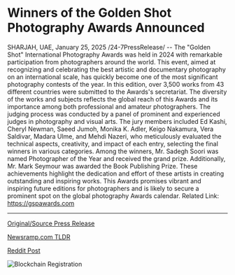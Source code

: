 # Winners of the Golden Shot Photography Awards Announced

SHARJAH, UAE, January 25, 2025 /24-7PressRelease/ -- The "Golden Shot" International Photography Awards was held in 2024 with remarkable participation from photographers around the world. This event, aimed at recognizing and celebrating the best artistic and documentary photography on an international scale, has quickly become one of the most significant photography contests of the year.  In this edition, over 3,500 works from 43 different countries were submitted to the Awards's secretariat. The diversity of the works and subjects reflects the global reach of this Awards and its importance among both professional and amateur photographers.  The judging process was conducted by a panel of prominent and experienced judges in photography and visual arts. The jury members included Ed Kashi, Cheryl Newman, Saeed Jumoh, Monika K. Adler, Keigo Nakamura, Vera Saldivar, Madara Ulme, and Mehdi Nazeri, who meticulously evaluated the technical aspects, creativity, and impact of each entry, selecting the final winners in various categories.  Among the winners, Mr. Sadegh Soori was named Photographer of the Year and received the grand prize. Additionally, Mr. Mark Seymour was awarded the Book Publishing Prize. These achievements highlight the dedication and effort of these artists in creating outstanding and inspiring works.  This Awards promises vibrant and inspiring future editions for photographers and is likely to secure a prominent spot on the global photography Awards calendar.  Related Link: https://gspawards.com 

---

[Original/Source Press Release](https://www.24-7pressrelease.com/press-release/519151/winners-of-the-golden-shot-photography-awards-announced)
                    

[Newsramp.com TLDR](https://newsramp.com/curated-news/golden-shot-international-photography-awards-2024-recognizes-top-talent-worldwide/de5845a8851e0f8378dffaf1af8a7a20) 

 



[Reddit Post](https://www.reddit.com/r/Lifestyle_Culture/comments/1i9ieof/golden_shot_international_photography_awards_2024/) 



![Blockchain Registration](https://cdn.newsramp.app/24-7PressRelease/qrcode/251/25/blur5JNa.webp)